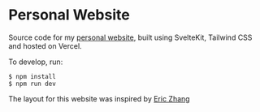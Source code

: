 # Personal Website

Source code for my [personal website](https://www.liam-haller.com/), built using SvelteKit, Tailwind CSS and hosted on Vercel.

 To develop, run:

```sh-session
$ npm install
$ npm run dev
```
The layout for this website was inspired by [Eric Zhang](https://github.com/ekzhang/ekzhang.github.io)